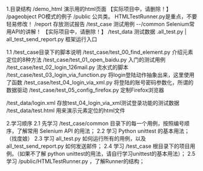 

1.目录结构
/demo_html      演示用的html页面          【实际项目中，请删除！】
/pageobject     PO模式的例子
/public         公共类。 HTMLTestRunner.py是重点，不要轻易修改！
/report         存放测试报告
/test_case      测试用例
    --/common   Selenium常用API的讲解！   【实际项目中，请删除！】
/test_data      测试数据
.all_test.py | all_test_send_report.py 框架运行入口

1.1 /test_case目录下的脚本说明
/test_case/test_00_find_element.py   介绍元素定位的8种方法
/test_case/test_01_open_baidu.py 	入门的测试用例
/test_case/test_02_login_126mail.py	    流水式的脚本
/test_case/test_03_login_via_function.py  将login登陆动作抽象出来，这里使用了函数
/test_case/test_04_login_via_xml.py  将登陆的账号密码参数化，所谓的数据驱动
/test_case/test_05_config_firefox.py    定制Firefox浏览器

/test_data/login.xml    存放test_04_login_via_xml测试登录功能的测试数据
/test_data/test.html    用来演示元素定位的html文件



2.学习顺序
2.1 先学习 /test_case/common 目录下的每一个用例，按照编号顺序，了解常用 Selenium API 的用法；
2.2 学习 Python unittest 的基本用法；（找度娘）
2.3 学习 all_test.py 如何运行所有的用例，以及 all_test_send_report.py 如何发送邮件；
2.4 学习 /test_case 根目录下的项目用例。（如果不了解 python unittest的用法，请自行学习unittest的基本用法）；
2.5 学习 /public/HTMLTestRunner.py ，了解Runner的结构；